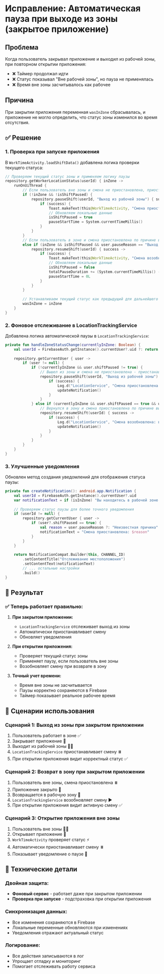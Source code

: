 # Исправление: Автоматическая пауза при выходе из зоны (закрытое приложение)

## Проблема

Когда пользователь закрывал приложение и выходил из рабочей зоны, при повторном открытии приложения:
- ❌ Таймер продолжал идти
- ❌ Статус показывал "Вне рабочей зоны", но пауза не применялась
- ❌ Время вне зоны засчитывалось как рабочее

## Причина

При закрытии приложения переменная `wasInZone` сбрасывалась, и приложение не могло определить, что статус зоны изменился во время отсутствия.

## ✅ Решение

### 1. Проверка при запуске приложения

В `WorkTimeActivity.loadShiftData()` добавлена логика проверки текущего статуса:

```kotlin
// Проверяем текущий статус зоны и применяем логику паузы
repository.getWorkerLocationStatus(userId) { inZone ->
    runOnUiThread {
        // Если пользователь вне зоны и смена не приостановлена, приостанавливаем
        if (!inZone && !isShiftPaused) {
            repository.pauseShift(userId, "Выход из рабочей зоны") { success ->
                if (success) {
                    Toast.makeText(this@WorkTimeActivity, "Смена приостановлена: выход из рабочей зоны", Toast.LENGTH_LONG).show()
                    // Обновляем локальные данные
                    isShiftPaused = true
                    pauseStartTime = System.currentTimeMillis()
                }
            }
        }
        // Если пользователь в зоне и смена приостановлена по причине выхода из зоны, возобновляем
        else if (inZone && isShiftPaused && user.pauseReason == "Выход из рабочей зоны") {
            repository.resumeShift(userId) { success ->
                if (success) {
                    Toast.makeText(this@WorkTimeActivity, "Смена возобновлена: возврат в рабочую зону", Toast.LENGTH_SHORT).show()
                    // Обновляем локальные данные
                    isShiftPaused = false
                    totalPauseDuration += (System.currentTimeMillis() - pauseStartTime)
                    pauseStartTime = 0L
                }
            }
        }
        
        // Устанавливаем текущий статус как предыдущий для дальнейшего отслеживания
        wasInZone = inZone
    }
}
```

### 2. Фоновое отслеживание в LocationTrackingService

Добавлена логика автоматической паузы в `LocationTrackingService`:

```kotlin
private fun handleZoneStatusChange(currentlyInZone: Boolean) {
    val userId = FirebaseAuth.getInstance().currentUser?.uid ?: return
    
    repository.getCurrentUser { user ->
        if (user != null) {
            if (!currentlyInZone && user.shiftPaused != true) {
                // Вышел из зоны и смена не приостановлена - приостанавливаем
                repository.pauseShift(userId, "Выход из рабочей зоны") { success ->
                    if (success) {
                        Log.d("LocationService", "Смена приостановлена: выход из рабочей зоны")
                        updateNotification()
                    }
                }
            } else if (currentlyInZone && user.shiftPaused == true && user.pauseReason == "Выход из рабочей зоны") {
                // Вернулся в зону и смена приостановлена по причине выхода из зоны - возобновляем
                repository.resumeShift(userId) { success ->
                    if (success) {
                        Log.d("LocationService", "Смена возобновлена: возврат в рабочую зону")
                        updateNotification()
                    }
                }
            }
        }
    }
}
```

### 3. Улучшенные уведомления

Обновлен метод создания уведомлений для отображения статуса паузы:

```kotlin
private fun createNotification(): android.app.Notification {
    val userId = FirebaseAuth.getInstance().currentUser?.uid
    var notificationText = if (isInZone) "Вы находитесь в рабочей зоне: $workZoneAddress" else "Вы вне рабочей зоны"
    
    // Проверяем статус паузы для более точного уведомления
    if (userId != null) {
        repository.getCurrentUser { user ->
            if (user?.shiftPaused == true) {
                val reason = user.pauseReason ?: "Неизвестная причина"
                notificationText = "Смена приостановлена: $reason"
            }
        }
    }
    
    return NotificationCompat.Builder(this, CHANNEL_ID)
        .setContentTitle("Отслеживание местоположения")
        .setContentText(notificationText)
        // ... остальные настройки
        .build()
}
```

## 🎯 Результат

### ✅ Теперь работает правильно:

1. **При закрытом приложении:**
   - `LocationTrackingService` отслеживает выход из зоны
   - Автоматически приостанавливает смену
   - Обновляет уведомления

2. **При открытии приложения:**
   - Проверяет текущий статус зоны
   - Применяет паузу, если пользователь вне зоны
   - Возобновляет смену при возврате в зону

3. **Точный учет времени:**
   - Время вне зоны не засчитывается
   - Паузы корректно сохраняются в Firebase
   - Таймер показывает реальное рабочее время

## 📱 Сценарии использования

### Сценарий 1: Выход из зоны при закрытом приложении
1. Пользователь работает в зоне ✅
2. Закрывает приложение 📱
3. Выходит из рабочей зоны 🚶‍♂️
4. `LocationTrackingService` приостанавливает смену ⏸️
5. При открытии приложения видит корректный статус ✅

### Сценарий 2: Возврат в зону при закрытом приложении
1. Пользователь вне зоны, смена приостановлена ⏸️
2. Приложение закрыто 📱
3. Возвращается в рабочую зону 🏢
4. `LocationTrackingService` возобновляет смену ▶️
5. При открытии приложения видит активную смену ✅

### Сценарий 3: Открытие приложения вне зоны
1. Пользователь вне зоны 🚶‍♂️
2. Открывает приложение 📱
3. `WorkTimeActivity` проверяет статус ⚡
4. Автоматически приостанавливает смену ⏸️
5. Показывает уведомление о паузе 📢

## 🔧 Технические детали

### Двойная защита:
- **Фоновый сервис** - работает даже при закрытом приложении
- **Проверка при запуске** - подстраховка при открытии приложения

### Синхронизация данных:
- Все изменения сохраняются в Firebase
- Локальные переменные обновляются при изменениях
- Уведомления отражают актуальный статус

### Логирование:
- Все действия записываются в лог
- Упрощает отладку и мониторинг
- Помогает отслеживать работу сервиса 